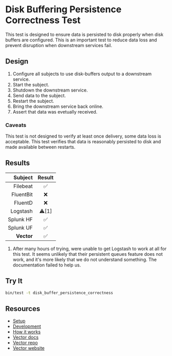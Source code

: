 # Disk Buffering Persistence Correctness Test

This test is designed to ensure data is persisted to disk properly when disk buffers are
configured. This is an important test to reduce data loss and prevent disruption when
downstream services fail.

## Design

1. Configure all subjects to use disk-buffers output to a downstream service.
2. Start the subject.
3. Shutdown the downstream service.
4. Send data to the subject.
5. Restart the subject.
6. Bring the downstream service back online.
7. Assert that data was evetually received.

### Caveats

This test is not designed to verify at least once delivery, some data loss is acceptable.
This test verifies that data is reasonably persisted to disk and made available between restarts.

## Results

|     Subject | Result  |
|------------:|:-------:|
|    Filebeat |    ✅    |
|   FluentBit |    ❌    |
|     FluentD |    ❌    |
|    Logstash |  ⚠️[1]  |
|   Splunk HF |    ✅    |
|   Splunk UF |    ✅    |
|  **Vector** |    ✅    |

1. After many hours of trying, were unable to get Logstash to work at all for this test. It seems
   unlikely that their persistent queues feature does not work, and it's more likely that we do not
   understand something. The documentation failed to help us.

## Try It

```bash
bin/test -t disk_buffer_persistence_correctness
```

## Resources

* [Setup][setup]
* [Development][development]
* [How it works][how_it_works]
* [Vector docs][docs]
* [Vector repo][repo]
* [Vector website][website]


[development]: /README.md#development
[docs]: https://docs.vectorproject.io
[how_it_works]: /README.md#how-it-works
[repo]: https://github.com/timberio/vector
[setup]: /README.md#setup
[website]: https://vectorproject.io
